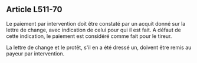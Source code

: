 Article L511-70
----
Le paiement par intervention doit être constaté par un acquit donné sur la
lettre de change, avec indication de celui pour qui il est fait. A défaut de
cette indication, le paiement est considéré comme fait pour le tireur.

La lettre de change et le protêt, s'il en a été dressé un, doivent être remis au
payeur par intervention.
